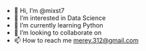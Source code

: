 - 👋 Hi, I’m @mixst7
- 👀 I’m interested in Data Science
- 🌱 I’m currently learning Python 
- 💞️ I’m looking to collaborate on 
- 📫 How to reach me merey.312@gmail.com

<!---
mixst7/mixst7 is a ✨ special ✨ repository because its `README.md` (this file) appears on your GitHub profile.
You can click the Preview link to take a look at your changes.
--->
